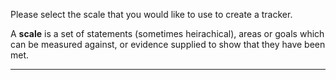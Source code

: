 Please select the scale that you would like to use to create a tracker.

A __scale__ is a set of statements (sometimes heirachical), areas or goals which can be measured against, or evidence supplied to show that they have been met.

---